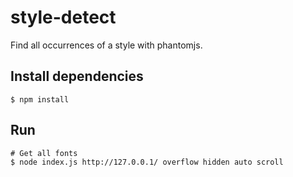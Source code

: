 # style-detect
Find all occurrences of a style with phantomjs.

## Install dependencies

```
$ npm install
```

## Run

```
# Get all fonts
$ node index.js http://127.0.0.1/ overflow hidden auto scroll

```
